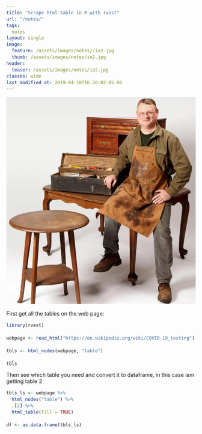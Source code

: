 ```yaml
---
title: "Scrape html table in R with rvest"
url: "/notes/"
tags:
  notes
layout: single  
image:
  feature: /assets/images/notes//io2.jpg
  thumb: /assets/images/notes/io2.jpg
header:
  teaser: /assets/images/notes/io2.jpg
classes: wide
last_modified_at: 2019-04-10T16:20:02-05:00
---
```


[![small image](/assets/images/notes/io1.png)](/assets/images/notes/io1.png)

First get all the tables on the web page:

```r
library(rvest)

webpage <- read_html("https://en.wikipedia.org/wiki/COVID-19_testing")

tbls <- html_nodes(webpage, "table")

tbls
```


Then see which table you need and convert it to dataframe, in this case iam getting table 2


```r
tbls_ls <- webpage %>%
  html_nodes("table") %>%
  .[2] %>%
  html_table(fill = TRUE)
  
df <- as.data.frame(tbls_ls)

```

